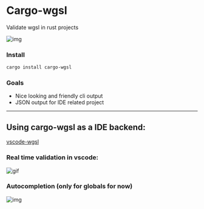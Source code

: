 # Cargo-wgsl

Validate wgsl in rust projects

![img](https://i.imgur.com/mWmNZYS.png)

### Install

```bash
cargo install cargo-wgsl
```

### Goals

- Nice looking and friendly cli output
- JSON output for IDE related project

---

## Using cargo-wgsl as a IDE backend:

[vscode-wgsl](https://github.com/PolyMeilex/vscode-wgsl)

### Real time validation in vscode:

![gif](https://i.imgur.com/l8d4XPT.gif)

### Autocompletion (only for globals for now)

![img](https://i.imgur.com/wYB29iP.png)
